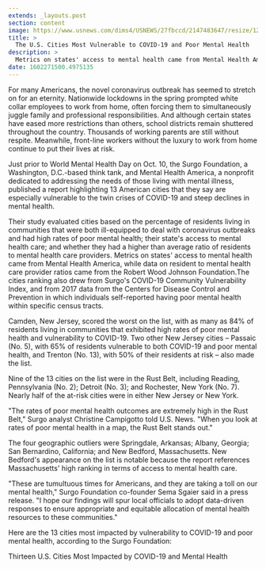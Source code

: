 ```yaml
--- 
extends: _layouts.post 
section: content 
image: https://www.usnews.com/dims4/USNEWS/27fbccd/2147483647/resize/1200x%3E/quality/85/?url=http%3A%2F%2Fmedia.beam.usnews.com%2F31%2F57%2F4f178f474ff48b4eaed44847ffef%2F201008citiesmentalhealth-editorial.jpg 
title: > 
  The U.S. Cities Most Vulnerable to COVID-19 and Poor Mental Health 
description: > 
  Metrics on states' access to mental health came from Mental Health America, while data on resident to mental health care provider ratios came from the Robert Wood Johnson Foundation.The cities ranking also drew from Surgo's COVID-19 Community Vulnerability Index, and from 2017 data from the Centers for Disease Control and Prevention in which individuals self-reported having poor mental health within specific census tracts.5), with 65% of residents vulnerable to both COVID-19 and poor mental health, and Trenton (No."When you look at rates of poor mental health in a map, the Rust Belt stands out.""These are tumultuous times for Americans, and they are taking a toll on our mental health," Surgo Foundation co-founder Sema Sgaier said in a press release.Here are the 13 cities most impacted by vulnerability to COVID-19 and poor mental health, according to the Surgo Foundation:Thirteen U.S. Cities Most Impacted by COVID-19 and Mental Health 
date: 1602271500.4975135 
--- 
```

For many Americans, the novel coronavirus outbreak has seemed to stretch on for an eternity. Nationwide lockdowns in the spring prompted white collar employees to work from home, often forcing them to simultaneously juggle family and professional responsibilities. And although certain states have eased more restrictions than others, school districts remain shuttered throughout the country. Thousands of working parents are still without respite. Meanwhile, front-line workers without the luxury to work from home continue to put their lives at risk.

Just prior to World Mental Health Day on Oct. 10, the Surgo Foundation, a Washington, D.C.-based think tank, and Mental Health America, a nonprofit dedicated to addressing the needs of those living with mental illness, published a report highlighting 13 American cities that they say are especially vulnerable to the twin crises of COVID-19 and steep declines in mental health.

Their study evaluated cities based on the percentage of residents living in communities that were both ill-equipped to deal with coronavirus outbreaks and had high rates of poor mental health; their state's access to mental health care; and whether they had a higher than average ratio of residents to mental health care providers. Metrics on states' access to mental health came from Mental Health America, while data on resident to mental health care provider ratios came from the Robert Wood Johnson Foundation.The cities ranking also drew from Surgo's COVID-19 Community Vulnerability Index, and from 2017 data from the Centers for Disease Control and Prevention in which individuals self-reported having poor mental health within specific census tracts.

Camden, New Jersey, scored the worst on the list, with as many as 84% of residents living in communities that exhibited high rates of poor mental health and vulnerability to COVID-19. Two other New Jersey cities – Passaic (No. 5), with 65% of residents vulnerable to both COVID-19 and poor mental health, and Trenton (No. 13), with 50% of their residents at risk – also made the list.

Nine of the 13 cities on the list were in the Rust Belt, including Reading, Pennsylvania (No. 2); Detroit (No. 3); and Rochester, New York (No. 7). Nearly half of the at-risk cities were in either New Jersey or New York.

"The rates of poor mental health outcomes are extremely high in the Rust Belt," Surgo analyst Christine Campigotto told U.S. News. "When you look at rates of poor mental health in a map, the Rust Belt stands out."

The four geographic outliers were Springdale, Arkansas; Albany, Georgia; San Bernardino, California; and New Bedford, Massachusetts. New Bedford's appearance on the list is notable because the report references Massachusetts' high ranking in terms of access to mental health care.

"These are tumultuous times for Americans, and they are taking a toll on our mental health," Surgo Foundation co-founder Sema Sgaier said in a press release. "I hope our findings will spur local officials to adopt data-driven responses to ensure appropriate and equitable allocation of mental health resources to these communities."

Here are the 13 cities most impacted by vulnerability to COVID-19 and poor mental health, according to the Surgo Foundation:

Thirteen U.S. Cities Most Impacted by COVID-19 and Mental Health

